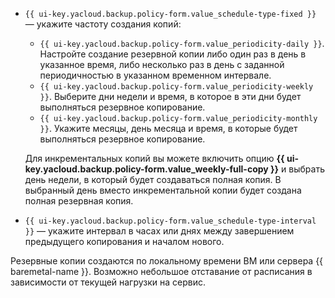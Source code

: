 * `{{ ui-key.yacloud.backup.policy-form.value_schedule-type-fixed }}` — укажите частоту создания копий:

    *  `{{ ui-key.yacloud.backup.policy-form.value_periodicity-daily }}`. Настройте создание резервной копии либо один раз в день в указанное время, либо несколько раз в день с заданной периодичностью в указанном временном интервале.
    * `{{ ui-key.yacloud.backup.policy-form.value_periodicity-weekly }}`. Выберите дни недели и время, в которое в эти дни будет выполняться резервное копирование.
    * `{{ ui-key.yacloud.backup.policy-form.value_periodicity-monthly }}`. Укажите месяцы, день месяца и время, в которые будет выполняться резервное копирование.

    Для инкрементальных копий вы можете включить опцию **{{ ui-key.yacloud.backup.policy-form.value_weekly-full-copy }}** и выбрать день недели, в который будет создаваться полная копия. В выбранный день вместо инкрементальной копии будет создана полная резервная копия.

* `{{ ui-key.yacloud.backup.policy-form.value_schedule-type-interval }}` — укажите интервал в часах или днях между завершением предыдущего копирования и началом нового.

Резервные копии создаются по локальному времени ВМ или сервера {{ baremetal-name }}. Возможно небольшое отставание от расписания в зависимости от текущей нагрузки на сервис.